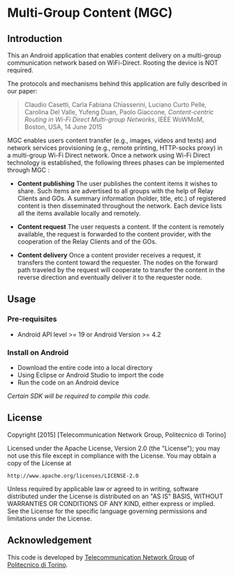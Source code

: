 # Multi-Group Content (MGC)

## Introduction
This an Android application that enables content delivery on a multi-group communication network based on WiFi-Direct. Rooting the device is NOT required.

The protocols and mechanisms behind this application are fully described in our paper:
> Claudio Casetti, Carla Fabiana Chiasserini, Luciano Curto Pelle, Carolina Del Valle, Yufeng Duan, Paolo Giaccone, *Content-centric Routing in Wi-Fi Direct Multi-group Networks*, IEEE WoWMoM, Boston, USA, 14 June 2015 

MGC enables users content transfer (e.g., images, videos and texts) and network services provisioning (e.g., remote printing, HTTP-socks proxy) in a multi-group Wi-Fi Direct network. Once a network using Wi-Fi Direct technology is established, the following threes phases can be implemented through MGC :

- **Content  publishing** The user publishes the content items it wishes to share. Such items are advertised to all groups with the help of Relay Clients and GOs. A summary information (holder, title, etc.) of registered content is then disseminated throughout the network. Each device lists all the items available locally and
remotely.
- **Content  request** The user requests a content. If the content is remotely available, the request is forwarded to the content provider, with the cooperation of the Relay Clients and of the GOs.

- **Content delivery** Once a content provider receives a request, it transfers the content toward the requester. The nodes on the forward path traveled by the request will cooperate to transfer the content in the reverse direction and eventually deliver it to the requester node.

## Usage
### Pre-requisites
- Android API level >= 19 or Android Version >= 4.2

### Install on Android
- Download the entire code into a local directory
- Using Eclipse or Android Studio to import the code
- Run the code on an Android device

*Certain SDK will be required to compile this code.*

## License
Copyright [2015] [Telecommunication Network Group, Politecnico di Torino]

Licensed under the Apache License, Version 2.0 (the "License");
you may not use this file except in compliance with the License.
You may obtain a copy of the License at

    http://www.apache.org/licenses/LICENSE-2.0

Unless required by applicable law or agreed to in writing, software
distributed under the License is distributed on an "AS IS" BASIS,
WITHOUT WARRANTIES OR CONDITIONS OF ANY KIND, either express or implied.
See the License for the specific language governing permissions and
limitations under the License.

## Acknowledgement
This code is developed by [Telecommunication Network Group](http://www.telematica.polito.it/) of [Politecnico di Torino](http://www.polito.it/).

